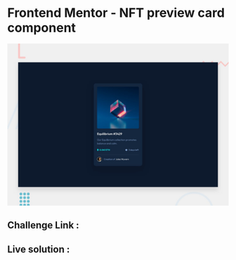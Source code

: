 # Frontend Mentor - NFT preview card component

![Design preview for the NFT preview card component coding challenge](./design/desktop-preview.jpg)

## Challenge Link :

## Live solution :
